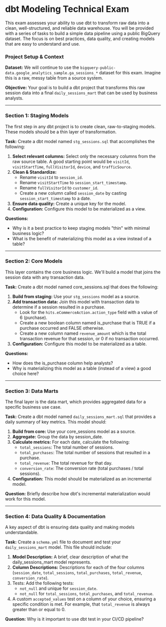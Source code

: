 # dbt Modeling Technical Exam
This exam assesses your ability to use dbt to transform raw data into a clean, well-structured, and reliable data warehouse. You will be provided with a series of tasks to build a simple data pipeline using a public BigQuery dataset. The focus is on best practices, data quality, and creating models that are easy to understand and use.

### Project Setup & Context
**Dataset:** We will continue to use the `bigquery-public-data.google_analytics_sample.ga_sessions_*` dataset for this exam. Imagine this is a raw, messy table from a source system.

**Objective:** Your goal is to build a dbt project that transforms this raw session data into a final `daily_sessions_mart` that can be used by business analysts.

---

### Section 1: Staging Models
The first step in any dbt project is to create clean, raw-to-staging models. These models should be a thin layer of transformation.

**Task:** Create a dbt model named `stg_sessions.sql` that accomplishes the following:
1. **Select relevant columns:** Select only the necessary columns from the raw source table. A good starting point would be `visitId`, `visitStartTime`, `fullVisitorId`, `device`, and `trafficSource`.
2. **Clean & Standardize:**
    - Rename `visitId` to `session_id`.
    - Rename `visitStartTime` to `session_start_timestamp`.
    - Rename `fullVisitorId` to `customer_id`.
    - Create a new column called `session_date` by casting `session_start_timestamp` to a date.
3. **Ensure data quality:** Create a unique key for the model.
4. **Configuration:** Configure this model to be materialized as a view.

**Questions:**
- Why is it a best practice to keep staging models "thin" with minimal business logic?
- What is the benefit of materializing this model as a view instead of a table?

***

### Section 2: Core Models
This layer contains the core business logic. We'll build a model that joins the session data with any transaction data.

**Task:** Create a dbt model named core_sessions.sql that does the following:
1. **Build from staging:** Use your `stg_sessions` model as a source.
2. **Add transaction data:** Join this model with transaction data to determine if a session resulted in a purchase.
    - Look for the `hits.eCommerceAction.action_type` field with a value of 6 (purchase).
    - Create a new boolean column named is_purchase that is TRUE if a purchase occurred and FALSE otherwise.
    - Create a new column named `revenue_amount` which is the total transaction revenue for that session, or 0 if no transaction occurred.
3. **Configuration:** Configure this model to be materialized as a table.

**Questions:**
- How does the is_purchase column help analysts?
- Why is materializing this model as a table (instead of a view) a good choice here?

***

### Section 3: Data Marts
The final layer is the data mart, which provides aggregated data for a specific business use case.

**Task:** Create a dbt model named `daily_sessions_mart.sql` that provides a daily summary of key metrics. This model should:
1. **Build from core:** Use your core_sessions model as a source.
2. **Aggregate:** Group the data by session_date.
3. **Calculate metrics:** For each date, calculate the following:
    - `total_sessions`: The total number of sessions.
    - `total_purchases`: The total number of sessions that resulted in a purchase.
    - `total_revenue`: The total revenue for that day.
    - `conversion_rate`: The conversion rate (total purchases / total sessions).
4. **Configuration:** This model should be materialized as an incremental model.

**Question:**
Briefly describe how dbt's incremental materialization would work for this model.

***

### Section 4: Data Quality & Documentation
A key aspect of dbt is ensuring data quality and making models understandable.

**Task:** Create a `schema.yml` file to document and test your `daily_sessions_mart` model. This file should include:
1. **Model Description:** A brief, clear description of what the daily_sessions_mart model represents.
2. **Column Descriptions:** Descriptions for each of the four columns (`session_date`, `total_sessions`, `total_purchases`, `total_revenue`, `conversion_rate`).
3. Tests: Add the following tests:
    - `not_null` and unique for `session_date`.
    - `not_null` for `total_sessions`, `total_purchases`, and `total_revenue`.
4. A custom `accepted_values` test on a column of your choice, ensuring a specific condition is met. For example, that `total_revenue` is always greater than or equal to 0.

**Question:**
Why is it important to use dbt test in your CI/CD pipeline?
